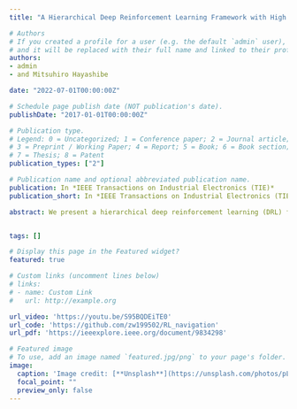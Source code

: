 ```yaml
---
title: "A Hierarchical Deep Reinforcement Learning Framework with High Efficiency and Generalization for Fast and Safe Navigation"

# Authors
# If you created a profile for a user (e.g. the default `admin` user), write the username (folder name) here 
# and it will be replaced with their full name and linked to their profile.
authors:
- admin
- and Mitsuhiro Hayashibe

date: "2022-07-01T00:00:00Z"

# Schedule page publish date (NOT publication's date).
publishDate: "2017-01-01T00:00:00Z"

# Publication type.
# Legend: 0 = Uncategorized; 1 = Conference paper; 2 = Journal article;
# 3 = Preprint / Working Paper; 4 = Report; 5 = Book; 6 = Book section;
# 7 = Thesis; 8 = Patent
publication_types: ["2"]

# Publication name and optional abbreviated publication name.
publication: In *IEEE Transactions on Industrial Electronics (TIE)*
publication_short: In *IEEE Transactions on Industrial Electronics (TIE)*

abstract: We present a hierarchical deep reinforcement learning (DRL) framework with prominent sampling efficiency and sim-to-real transfer ability for fast and safe navigation, the low-level DRL policy enables the robot to move towards the target position and keep a safe distance to obstacles simultaneously; the high-level DRL policy is supplemented to further enhance the navigation safety. We select a waypoint located on the path from the robot to the ultimate goal as the sub-goal to reduce the state space and avoid sparse reward. Moreover, the path is generated based on either a local or a global map, which can significantly improve the sampling efficiency, safety, and generalization ability of the proposed DRL framework. Additionally, a target-directed representation for the action space can be derived based on the sub-goal to improve the motion efficiency and reduce the action space. In order to demonstrate the eminent sampling efficiency, motion performance, obstacle avoidance, and generalization ability of the proposed framework, we implement sufficient comparisons with the non-learning navigation methods and DRL-based baselines,


tags: []

# Display this page in the Featured widget?
featured: true

# Custom links (uncomment lines below)
# links:
# - name: Custom Link
#   url: http://example.org

url_video: 'https://youtu.be/S95BQDEiTE0'
url_code: 'https://github.com/zw199502/RL_navigation'
url_pdf: 'https://ieeexplore.ieee.org/document/9834298'

# Featured image
# To use, add an image named `featured.jpg/png` to your page's folder. 
image:
  caption: 'Image credit: [**Unsplash**](https://unsplash.com/photos/pLCdAaMFLTE)'
  focal_point: ""
  preview_only: false
---
```




